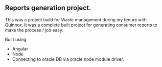 ## Reports generation project.

This was a project build for Waste management during my tenure with Quinnox. It was a complete built project for generating consumer reports
to make the process / job easy.

Built using
- Angular 
- Node
- Connecting to oracle DB via oracle node module driver.
